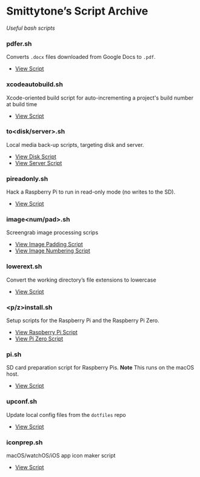 # Smittytone’s Script Archive #

*Useful bash scripts*

### pdfer.sh ###

Converts `.docx` files downloaded from Google Docs to `.pdf`.

- [View Script](pdfer.sh)

### xcodeautobuild.sh ###

Xcode-oriented build script for auto-incrementing a project's build number at build time

- [View Script](xcodeautobuild.sh)

### to&lt;disk/server&gt;.sh ###

Local media back-up scripts, targeting disk and server.

- [View Disk Script](todisk.sh)
- [View Server Script](toserver.sh)

### pireadonly.sh ###

Hack a Raspberry Pi to run in read-only mode (no writes to the SD).

- [View Script](pireadonly.sh)

### image&lt;num/pad&gt;.sh ###

Screengrab image processing scrips

- [View Image Padding Script](imagepad.sh)
- [View Image Numbering Script](imagenum.sh)

### lowerext.sh ###

Convert the working directory’s file extensions to lowercase

- [View Script](lowerext.sh)

### &lt;p/z&gt;install.sh ###

Setup scripts for the Raspberry Pi and the Raspberry Pi Zero.

- [View Raspberry Pi Script](pinstall.sh)
- [View Pi Zero Script](zinstall.sh)

### pi.sh ###

SD card preparation script for Raspberry Pis. **Note** This runs on the macOS host.

- [View Script](pi.sh)

### upconf.sh ###

Update local config files from the `dotfiles` repo

- [View Script](upconf.sh)

### iconprep.sh ###

macOS/watchOS/iOS app icon maker script

- [View Script](iconprep.sh)